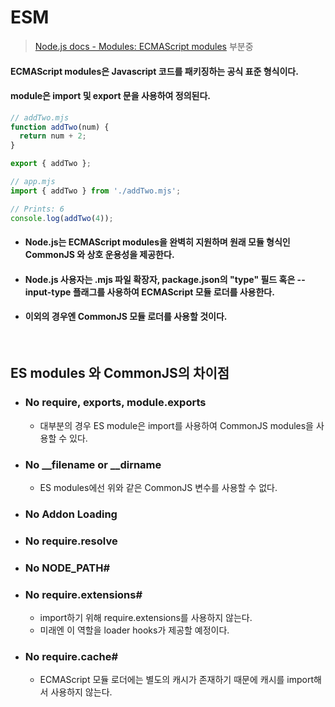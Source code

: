 # ESM 
> [Node.js docs - Modules: ECMAScript modules](https://nodejs.org/docs/latest/api/esm.html#esm_differences_between_es_modules_and_commonjs) 부분중

#### ECMAScript modules은 Javascript 코드를 패키징하는 공식 표준 형식이다.
#### module은 import 및 export 문을 사용하여 정의된다.

```mjs
// addTwo.mjs
function addTwo(num) {
  return num + 2;
}

export { addTwo };
```

```mjs
// app.mjs
import { addTwo } from './addTwo.mjs';

// Prints: 6
console.log(addTwo(4));
```

- #### Node.js는 ECMAScript modules을 완벽히 지원하며 원래 모듈 형식인 CommonJS 와 상호 운용성을 제공한다.
- #### Node.js 사용자는 .mjs 파일 확장자, package.json의 "type" 필드 혹은 --input-type 플래그를 사용하여 ECMAScript 모듈 로더를 사용한다.
- #### 이외의 경우엔 CommonJS 모듈 로더를 사용할 것이다.

<br/>

## ES modules 와 CommonJS의 차이점

- ### No require, exports, module.exports
  - 대부분의 경우 ES module은 import를 사용하여 CommonJS modules을 사용할 수 있다.

- ### No __filename or __dirname
  - ES modules에선 위와 같은 CommonJS 변수를 사용할 수 없다.

- ### No Addon Loading

- ### No require.resolve

- ### No NODE_PATH#

- ### No require.extensions#
  - import하기 위해 require.extensions를 사용하지 않는다.
  - 미래엔 이 역할을 loader hooks가 제공할 예정이다.

- ### No require.cache#
  - ECMAScript 모듈 로더에는 별도의 캐시가 존재하기 때문에 캐시를 import해서 사용하지 않는다.
